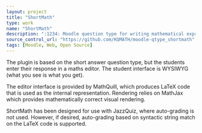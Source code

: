 ```yaml
---
layout: project
title: "ShortMath"
type: work
name: "ShortMath"
description: ":1234: Moodle question type for writing mathematical expressions using MathQuill"
source_control_url: "https://github.com/KQMATH/moodle-qtype_shortmath"
tags: [Moodle, Web, Open Source]
---
```

The plugin is based on the short answer question type, but the students enter their response in a maths editor. The student interface is WYSIWYG (what you see is what you get).

The editor interface is provided by MathQuill, which produces LaTeX code that is used as the internal representation. Rendering relies on MathJax which provides mathematically correct visual rendering.

ShortMath has been designed for use with JazzQuiz, where auto-grading is not used. However, if desired, auto-grading based on syntactic string match on the LaTeX code is supported.
